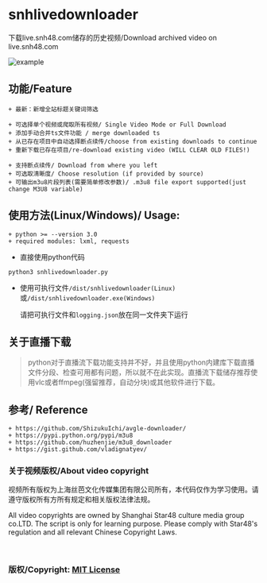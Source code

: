 # snhlivedownloader

下载live.snh48.com储存的历史视频/Download archived video on live.snh48.com

![example](source/example.gif)

## 功能/Feature

    + 最新：新增全站标题关键词筛选
    
    + 可选择单个视频或爬取所有视频/ Single Video Mode or Full Download
    + 添加手动合并ts文件功能 / merge downloaded ts
    + 从已存在项目中自动选择断点续传/choose from existing downloads to continue
    + 重新下载已存在项目/re-download existing video (WILL CLEAR OLD FILES!)
    
    + 支持断点续传/ Download from where you left
    + 可选取清晰度/ Choose resolution (if provided by source)
    + 可输出m3u8片段列表(需要简单修改参数)/ .m3u8 file export supported(just change M3U8 variable)

## 使用方法(Linux/Windows)/ Usage:     

    + python >= --version 3.0
    + required modules: lxml, requests

+ 直接使用python代码

`python3 snhlivedownloader.py`

+ 使用可执行文件`/dist/snhlivedownloader(Linux)`或`/dist/snhlivedownloader.exe(Windows)`

  请把可执行文件和`logging.json`放在同一文件夹下运行

## 关于直播下载
> python对于直播流下载功能支持并不好，并且使用python内建库下载直播文件分段、检查可用都有问题，所以就不在此实现。直播流下载储存推荐使用vlc或者ffmpeg(强留推荐，自动分块)或其他软件进行下载。


## 参考/ Reference
    + https://github.com/ShizukuIchi/avgle-downloader/
    + https://pypi.python.org/pypi/m3u8
    + https://github.com/huzhenjie/m3u8_downloader
    + https://gist.github.com/vladignatyev/

### 关于视频版权/About video copyright
视频所有版权为上海丝芭文化传媒集团有限公司所有，本代码仅作为学习使用。请遵守版权所有方所有规定和相关版权法律法规。

All video copyrights are owned by Shanghai Star48 culture media group co.LTD. The script is only for learning purpose. Please comply with Star48's regulation and all relevant Chinese Copyright Laws.

&nbsp;

### 版权/Copyright: [MIT License](https://opensource.org/licenses/MIT)
